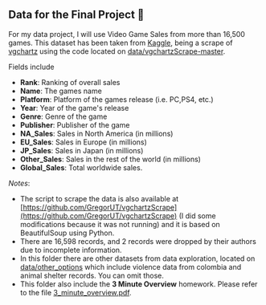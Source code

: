 ## Data for the Final Project 📝

For my data project, I will use Video Game Sales from more than 16,500 games. This dataset has been taken from [Kaggle](https://www.kaggle.com/datasets/gregorut/videogamesales), being a scrape of [vgchartz](https://www.vgchartz.com/) using the code located on [data/vgchartzScrape-master](https://github.com/dmarticr/CAPP30239_FA22/tree/main/data/vgchartzScrape-master).

Fields include
* **Rank**: Ranking of overall sales
* **Name**: The games name
* **Platform**: Platform of the games release (i.e. PC,PS4, etc.)
* **Year**: Year of the game's release
* **Genre**: Genre of the game
* **Publisher**: Publisher of the game
* **NA_Sales**: Sales in North America (in millions)
* **EU_Sales**: Sales in Europe (in millions)
* **JP_Sales**: Sales in Japan (in millions)
* **Other_Sales**: Sales in the rest of the world (in millions)
* **Global_Sales**: Total worldwide sales.

*Notes*:
* The script to scrape the data is also available at [https://github.com/GregorUT/vgchartzScrape](https://github.com/GregorUT/vgchartzScrape) (I did some modifications because it was not running) and it is based on BeautifulSoup using Python.
* There are 16,598 records, and 2 records were dropped by their authors due to incomplete information.
* In this folder there are other datasets from data exploration, located on [data/other_options](https://github.com/dmarticr/CAPP30239_FA22/tree/main/data/other_options) which include violence data from colombia and animal shelter records. You can omit those.
* This folder also include the **3 Minute Overview** homework. Please refer to the file [3_minute_overview.pdf](https://github.com/dmarticr/CAPP30239_FA22/tree/main/data/3_minute_overview.pdf).
